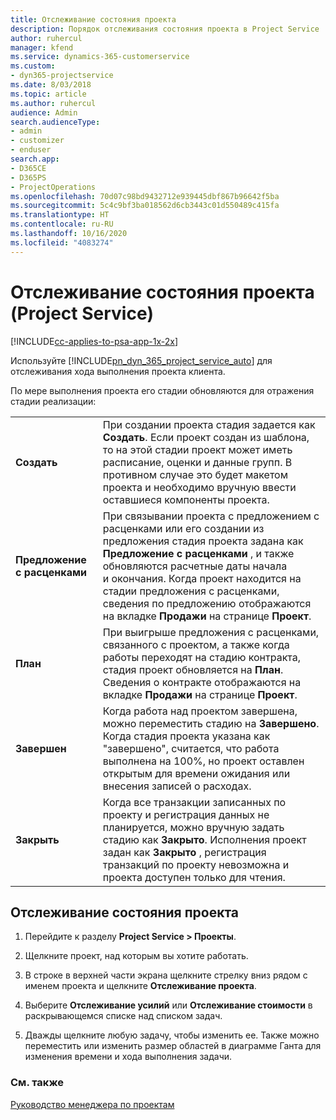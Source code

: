 ```yaml
---
title: Отслеживание состояния проекта
description: Порядок отслеживания состояния проекта в Project Service
author: ruhercul
manager: kfend
ms.service: dynamics-365-customerservice
ms.custom:
- dyn365-projectservice
ms.date: 8/03/2018
ms.topic: article
ms.author: ruhercul
audience: Admin
search.audienceType:
- admin
- customizer
- enduser
search.app:
- D365CE
- D365PS
- ProjectOperations
ms.openlocfilehash: 70d07c98bd9432712e939445dbf867b96642f5ba
ms.sourcegitcommit: 5c4c9bf3ba018562d6cb3443c01d550489c415fa
ms.translationtype: HT
ms.contentlocale: ru-RU
ms.lasthandoff: 10/16/2020
ms.locfileid: "4083274"
---
```

# <a name="track-a-projects-status-project-service"></a>Отслеживание состояния проекта (Project Service)

[!INCLUDE[cc-applies-to-psa-app-1x-2x](../includes/cc-applies-to-psa-app-1x-2x.md)]

Используйте [!INCLUDE[pn_dyn_365_project_service_auto](../includes/pn-dyn-365-project-service-auto.md)] для отслеживания хода выполнения проекта клиента.  

По мере выполнения проекта его стадии обновляются для отражения стадии реализации:  


|              |                                                                                                                                                                                                                                                                                                  |
|--------------|--------------------------------------------------------------------------------------------------------------------------------------------------------------------------------------------------------------------------------------------------------------------------------------------------|
|   **Создать**    | При создании проекта стадия задается как **Создать**. Если проект создан из шаблона, то на этой стадии проект может иметь расписание, оценки и данные групп. В противном случае это будет макетом проекта и необходимо вручную ввести оставшиеся компоненты проекта. |
|  **Предложение с расценками**   |      При связывании проекта с предложением с расценками или его создании из предложения стадия проекта задана как **Предложение с расценками** , и также обновляются расчетные даты начала и окончания. Когда проект находится на стадии предложения с расценками, сведения по предложению отображаются на вкладке **Продажи** на странице **Проект**.      |
|   **План**   |                                     При выигрыше предложения с расценками, связанного с проектом, а также когда работы переходят на стадию контракта, стадия проект обновляется на **План**. Сведения о контракте отображаются на вкладке **Продажи** на странице **Проект**.                                      |
| **Завершен** |                    Когда работа над проектом завершена, можно переместить стадию на **Завершено**. Когда стадия проекта указана как "завершено", считается, что работа выполнена на 100%, но проект оставлен открытым для времени ожидания или внесения записей о расходах.                     |
|  **Закрыть**   |           Когда все транзакции записанных по проекту и регистрация данных не планируется, можно вручную задать стадию как **Закрыто**. Исполнения проект задан как **Закрыто** , регистрация транзакций по проекту невозможна и проекта доступен только для чтения.           |

## <a name="to-track-a-projects-status"></a>Отслеживание состояния проекта  

1.  Перейдите к разделу **Project Service > Проекты**.  

2.  Щелкните проект, над которым вы хотите работать.  

3.  В строке в верхней части экрана щелкните стрелку вниз рядом с именем проекта и щелкните **Отслеживание проекта**.  

4.  Выберите **Отслеживание усилий** или **Отслеживание стоимости** в раскрывающемся списке над списком задач.  

5.  Дважды щелкните любую задачу, чтобы изменить ее. Также можно переместить или изменить размер областей в диаграмме Ганта для изменения времени и хода выполнения задачи.  

### <a name="see-also"></a>См. также  
 [Руководство менеджера по проектам](../psa/project-manager-guide.md)
